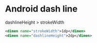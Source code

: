 # Android dash line

dashlineHeight > strokeWidth
```xml
<dimen name="strokeWidth">1dp</dimen>
<dimen name="dashlineHeight">2dp</dimen>
```
